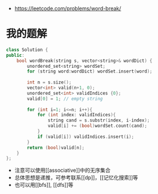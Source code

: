 - https://leetcode.com/problems/word-break/
# 我的题解
```cpp
class Solution {
public:
    bool wordBreak(string s, vector<string>& wordDict) {
        unordered_set<string> wordSet;
        for (string word:wordDict) wordSet.insert(word);
        
        int n = s.size();
        vector<int> valid(n+1, 0);
        unordered_set<int> validIndices {0};
        valid[0] = 1; // empty string        
        
        for (int i=1; i<=n; i++){
            for (int index: validIndices){
                string cand = s.substr(index, i-index);
                valid[i] += (bool)wordSet.count(cand);
            }
            if (valid[i]) validIndices.insert(i);
        }
        return (bool)valid[n];
    }
};
```
- 注意可以使用[[associative]]中的无序集合
- 总体思想是递推，可参考联系[[dp]]，[[记忆化搜索]]等
- 也可以用[[bfs]], [[dfs]]等